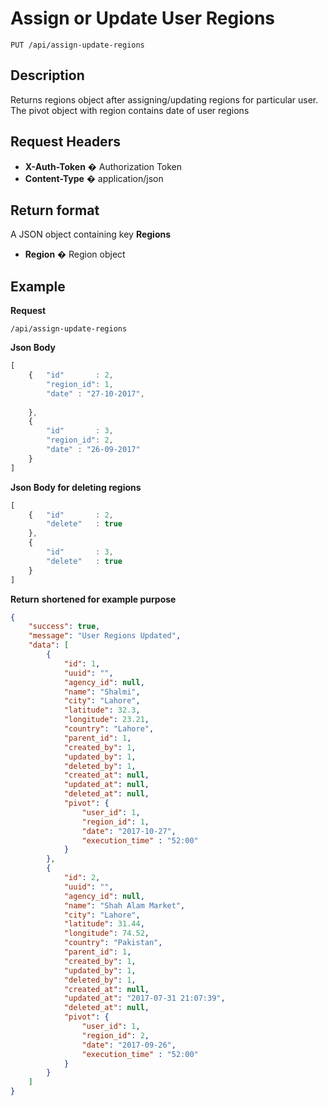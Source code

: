 # Assign or Update User Regions

    PUT /api/assign-update-regions

## Description
Returns regions object after assigning/updating regions for particular user. The pivot object with region contains date of user regions

## Request Headers
- **X-Auth-Token** � Authorization Token
- **Content-Type** � application/json

## Return format
A JSON object containing key **Regions** 

- **Region**  � Region object


## Example
**Request**

    /api/assign-update-regions

**Json Body**
```javascript
[ 
	{	"id"       : 2,
	    "region_id": 1,
		"date" : "27-10-2017",
		
	},
	{
	    "id"       : 3,
		"region_id": 2,
		"date" : "26-09-2017"
	}
]

```

**Json Body for deleting regions**
```javascript
[ 
	{	"id"       : 2,
	    "delete"   : true
	},
	{
	    "id"       : 3,
		"delete"   : true
	}
]

```
**Return** __shortened for example purpose__
``` json
{
    "success": true,
    "message": "User Regions Updated",
    "data": [
        {
            "id": 1,
            "uuid": "",
            "agency_id": null,
            "name": "Shalmi",
            "city": "Lahore",
            "latitude": 32.3,
            "longitude": 23.21,
            "country": "Lahore",
            "parent_id": 1,
            "created_by": 1,
            "updated_by": 1,
            "deleted_by": 1,
            "created_at": null,
            "updated_at": null,
            "deleted_at": null,
            "pivot": {
                "user_id": 1,
                "region_id": 1,
                "date": "2017-10-27",
                "execution_time" : "52:00"
            }
        },
        {
            "id": 2,
            "uuid": "",
            "agency_id": null,
            "name": "Shah Alam Market",
            "city": "Lahore",
            "latitude": 31.44,
            "longitude": 74.52,
            "country": "Pakistan",
            "parent_id": 1,
            "created_by": 1,
            "updated_by": 1,
            "deleted_by": 1,
            "created_at": null,
            "updated_at": "2017-07-31 21:07:39",
            "deleted_at": null,
            "pivot": {
                "user_id": 1,
                "region_id": 2,
                "date": "2017-09-26",
                "execution_time" : "52:00"
            }
        }
    ]
}
```
 
